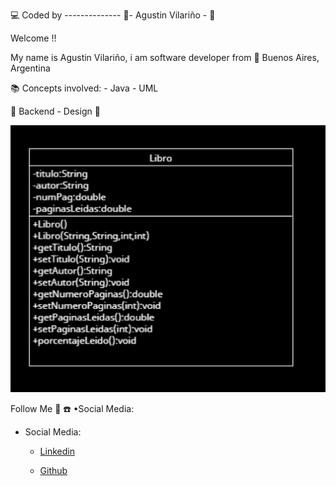 :computer: Coded by -------------- :saxophone:- Agustin Vilariño - :saxophone:

Welcome !!

My name is Agustin Vilariño, i am software developer from 📌 Buenos Aires, Argentina 

📚 Concepts involved: 
    -   Java
    -   UML


📐 Backend - Design 📐

![Screenshot](https://raw.githubusercontent.com/avilarino/backend-java-libro/master/images/libro-uml.png)

Follow Me 🙌 ☎️
•Social Media:
-   Social Media:
    -   [Linkedin](https://www.linkedin.com/in/agust%C3%ADn-vilari%C3%B1o-17914564/)
        
    -   [Github](https://github.com/avilarino)

